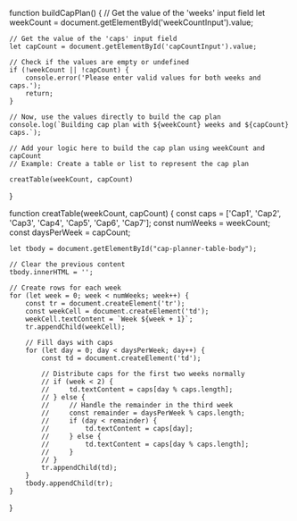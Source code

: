 function buildCapPlan() {
    // Get the value of the 'weeks' input field
    let weekCount = document.getElementById('weekCountInput').value;

    // Get the value of the 'caps' input field
    let capCount = document.getElementById('capCountInput').value;

    // Check if the values are empty or undefined
    if (!weekCount || !capCount) {
        console.error('Please enter valid values for both weeks and caps.');
        return;
    }

    // Now, use the values directly to build the cap plan
    console.log(`Building cap plan with ${weekCount} weeks and ${capCount} caps.`);
    
    // Add your logic here to build the cap plan using weekCount and capCount
    // Example: Create a table or list to represent the cap plan

    creatTable(weekCount, capCount)

}

function creatTable(weekCount, capCount) {
    const caps = ['Cap1', 'Cap2', 'Cap3', 'Cap4', 'Cap5', 'Cap6', 'Cap7'];
    const numWeeks = weekCount;
    const daysPerWeek = capCount;
    
    let tbody = document.getElementById("cap-planner-table-body");

    // Clear the previous content
    tbody.innerHTML = '';

    // Create rows for each week
    for (let week = 0; week < numWeeks; week++) {
        const tr = document.createElement('tr');
        const weekCell = document.createElement('td');
        weekCell.textContent = `Week ${week + 1}`;
        tr.appendChild(weekCell);

        // Fill days with caps
        for (let day = 0; day < daysPerWeek; day++) {
            const td = document.createElement('td');
            
            // Distribute caps for the first two weeks normally
            // if (week < 2) {
            //     td.textContent = caps[day % caps.length];
            // } else {
            //     // Handle the remainder in the third week
            //     const remainder = daysPerWeek % caps.length;
            //     if (day < remainder) {
            //         td.textContent = caps[day];
            //     } else {
            //         td.textContent = caps[day % caps.length];
            //     }
            // }
            tr.appendChild(td);
        }
        tbody.appendChild(tr);
    }
}
